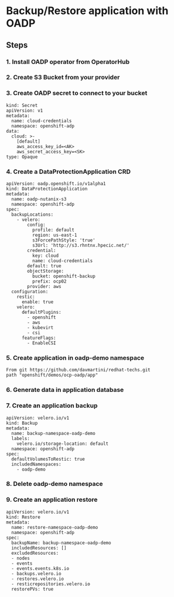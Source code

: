 # Backup/Restore application with OADP

## Steps

### 1. Install OADP operator from OperatorHub

### 2. Create S3 Bucket from your provider

### 3. Create OADP secret to connect to your bucket
```
kind: Secret
apiVersion: v1
metadata:
  name: cloud-credentials
  namespace: openshift-adp
data:
  cloud: >-
    [default]
    aws_access_key_id=<AK>
    aws_secret_access_key=<SK>
type: Opaque
```

### 4. Create a DataProtectionApplication CRD
```
apiVersion: oadp.openshift.io/v1alpha1
kind: DataProtectionApplication
metadata:
  name: oadp-nutanix-s3
  namespace: openshift-adp
spec:
  backupLocations:
    - velero:
        config:
          profile: default
          region: us-east-1
          s3ForcePathStyle: 'true'
          s3Url: 'http://s3.rhntnx.hpecic.net/'
        credential:
          key: cloud
          name: cloud-credentials
        default: true
        objectStorage:
          bucket: openshift-backup
          prefix: ocp02
        provider: aws
  configuration:
    restic:
      enable: true
    velero:
      defaultPlugins:
        - openshift
        - aws
        - kubevirt
        - csi
      featureFlags:
        - EnableCSI
```

### 5. Create application in oadp-demo namespace
```
From git https://github.com/davmartini/redhat-techs.git
path "openshift/demos/ocp-oadp/app"
```

### 6. Generate data in application database

### 7. Create an application backup
```
apiVersion: velero.io/v1
kind: Backup
metadata:
  name: backup-namespace-oadp-demo
  labels:
    velero.io/storage-location: default
  namespace: openshift-adp
spec:
  defaultVolumesToRestic: true 
  includedNamespaces:
    - oadp-demo
```

### 8. Delete oadp-demo namespace

### 9. Create an application restore
```
apiVersion: velero.io/v1
kind: Restore
metadata:
  name: restore-namespace-oadp-demo
  namespace: openshift-adp
spec:
  backupName: backup-namespace-oadp-demo
  includedResources: [] 
  excludedResources:
  - nodes
  - events
  - events.events.k8s.io
  - backups.velero.io
  - restores.velero.io
  - resticrepositories.velero.io
  restorePVs: true
```